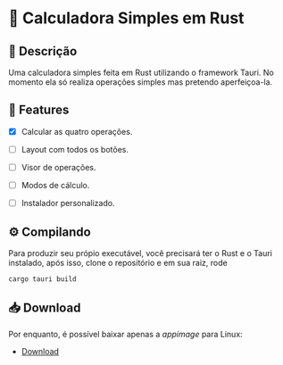 # 🧮 Calculadora Simples em Rust

## 📄 Descrição

Uma calculadora simples feita em Rust utilizando o framework Tauri.
No momento ela só realiza operações simples mas pretendo aperfeiçoa-la.

## 🧩 Features

- [x] Calcular as quatro operações.
  
- [ ] Layout com todos os botões.
  
- [ ] Visor de operações.
  
- [ ] Modos de cálculo.
  
- [ ] Instalador personalizado.
  

## ⚙️ Compilando

Para produzir seu própio executável, você precisará ter o Rust e o Tauri instalado, após isso, clone o repositório e em sua raiz, rode

```bash
cargo tauri build
```

## 📥 Download

Por enquanto, é possível baixar apenas a *appimage* para Linux:

- [Download](./bin/desktop-calculator)
